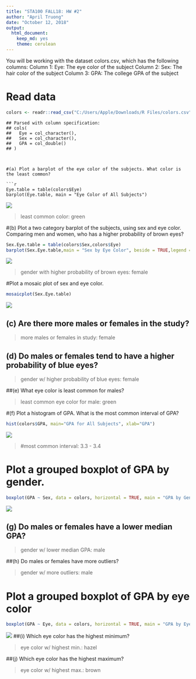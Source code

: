 ```yaml
---
title: "STA100 FALL18: HW #2"
author: "April Truong"
date: "October 12, 2018"
output: 
  html_document: 
    keep_md: yes
    theme: cerulean
---
```




You will be working with the dataset colors.csv, which
has the following columns:
Column 1: Eye: The eye color of the subject
Column 2: Sex: The hair color of the subject
Column 3: GPA: The college GPA of the subject

# Read data

```r
colors <- readr::read_csv("C:/Users/Apple/Downloads/R Files/colors.csv")
```

```
## Parsed with column specification:
## cols(
##   Eye = col_character(),
##   Sex = col_character(),
##   GPA = col_double()
## )
```
```


#(a) Plot a barplot of the eye color of the subjects. What color is the least common?

```r
Eye.table = table(colors$Eye)
barplot(Eye.table, main = "Eye Color of All Subjects")
```

![](HW_2_files/figure-html/unnamed-chunk-2-1.png)<!-- -->
> least common color: green


#(b) Plot a two category barplot of the subjects, using sex and eye color. Comparing men and women, who has a higher probability of brown eyes?

```r
Sex.Eye.table = table(colors$Sex,colors$Eye)
barplot(Sex.Eye.table,main = "Sex by Eye Color", beside = TRUE,legend = rownames(Sex.Eye.table))
```

![](HW_2_files/figure-html/unnamed-chunk-3-1.png)<!-- -->
> gender with higher probability of brown eyes: female


#Plot a mosaic plot of sex and eye color.   

```r
mosaicplot(Sex.Eye.table)
```

![](HW_2_files/figure-html/unnamed-chunk-4-1.png)<!-- -->
## (c) Are there more males or females in the study?
> more males or females in study: female

## (d) Do males or females tend to have a higher probability of blue eyes?
> gender w/ higher probability of blue eyes: female

##(e) What eye color is least common for males?
> least common eye color for male: green


#(f) Plot a histogram of GPA. What is the most common interval of GPA?

```r
hist(colors$GPA, main="GPA for All Subjects", xlab="GPA")
```

![](HW_2_files/figure-html/unnamed-chunk-5-1.png)<!-- -->
> #most common interval: 3.3 - 3.4


# Plot a grouped boxplot of GPA by gender. 

```r
boxplot(GPA ~ Sex, data = colors, horizontal = TRUE, main = "GPA by Gender") 
```

![](HW_2_files/figure-html/unnamed-chunk-6-1.png)<!-- -->
## (g) Do males or females have a lower median GPA?
> gender w/ lower median GPA: male

##(h) Do males or females have more outliers?
> gender w/ more outliers: male


# Plot a grouped boxplot of GPA by eye color

```r
boxplot(GPA ~ Eye, data = colors, horizontal = TRUE, main = "GPA by Eye Color")  
```

![](HW_2_files/figure-html/unnamed-chunk-7-1.png)<!-- -->
##(i) Which eye color has the highest minimum?
> eye color w/ highest min.: hazel

##(j)  Which eye color has the highest maximum?
>eye color w/ highest max.: brown
